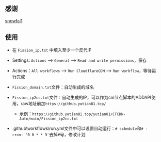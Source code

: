 ## 感谢
[snowfal1](https://github.com/snowfal1/CloudflareCDNFission)

## 使用
- 在 `Fission_ip.txt` 中填入至少一个反代IP
  
- Settings: `Actions` --> `General` --> `Read and write permissions`，保存
  
- Actions：`All workflows` --> `Run CloudflareCDN` --> `Run workflow`，等待运行完成
  
- `Fission_domain.txt`文件：自动生成的域名
  
- `Fission_ip2cc.txt`文件：自动生成的IP，可以作为cm节点脚本的ADDAPI使用，raw地址前加`https://github.yutian81.top/`
  
  - 示例：`https://github.yutian81.top/yutian81/CFCDN-Auto/main/Fission_ip2cc.txt`
    
- \.github\workflows\run.yml文件中可以设置自动运行：`# schedule`和`# - cron: '0 0 * * 3'`去掉`#`号，修改计划
  

